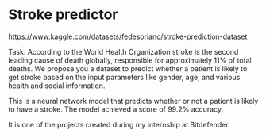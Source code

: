 # Stroke predictor

https://www.kaggle.com/datasets/fedesoriano/stroke-prediction-dataset

Task: According to the World Health Organization stroke is the second leading
cause of death globally, responsible for approximately 11% of total deaths. We
propose you a dataset to predict whether a patient is likely to get stroke based on
the input parameters like gender, age, and various health and social information.

This is a neural network model that predicts whether or not a patient is likely to have a stroke.
The model achieved a score of 99.2% accuracy.

It is one of the projects created during my internship at Bitdefender.

